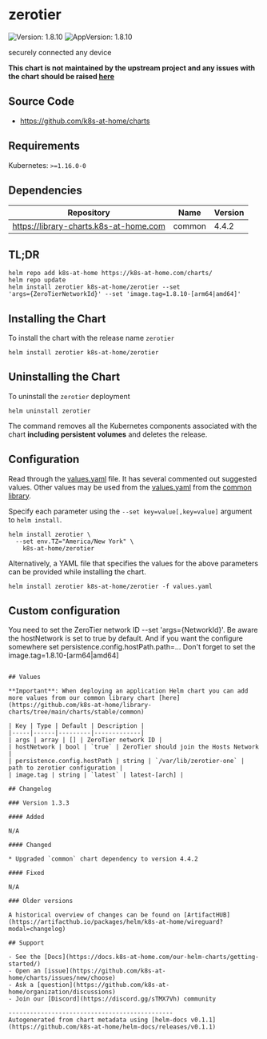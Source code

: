# zerotier

![Version: 1.8.10](https://img.shields.io/badge/Version-1.8.10-informational?style=flat-square) ![AppVersion: 1.8.10](https://img.shields.io/badge/AppVersion-1.8.10-informational?style=flat-square)

securely connected any device

**This chart is not maintained by the upstream project and any issues with the chart should be raised [here](https://github.com/k8s-at-home/charts/issues/new/choose)**

## Source Code

* <https://github.com/k8s-at-home/charts>

## Requirements

Kubernetes: `>=1.16.0-0`

## Dependencies

| Repository | Name | Version |
|------------|------|---------|
| https://library-charts.k8s-at-home.com | common | 4.4.2 |

## TL;DR

```console
helm repo add k8s-at-home https://k8s-at-home.com/charts/
helm repo update
helm install zerotier k8s-at-home/zerotier --set 
'args={ZeroTierNetworkId}' --set 'image.tag=1.8.10-[arm64|amd64]'
```

## Installing the Chart

To install the chart with the release name `zerotier`

```console
helm install zerotier k8s-at-home/zerotier
```

## Uninstalling the Chart

To uninstall the `zerotier` deployment

```console
helm uninstall zerotier
```

The command removes all the Kubernetes components associated with the chart **including persistent volumes** and deletes the release.

## Configuration

Read through the [values.yaml](./values.yaml) file. It has several commented out suggested values.
Other values may be used from the [values.yaml](https://github.com/k8s-at-home/library-charts/tree/main/charts/stable/common/values.yaml) from the [common library](https://github.com/k8s-at-home/library-charts/tree/main/charts/stable/common).

Specify each parameter using the `--set key=value[,key=value]` argument to `helm install`.

```console
helm install zerotier \
  --set env.TZ="America/New York" \
    k8s-at-home/zerotier
```

Alternatively, a YAML file that specifies the values for the above parameters can be provided while installing the chart.

```console
helm install zerotier k8s-at-home/zerotier -f values.yaml
```

## Custom configuration

You need to set the ZeroTier network ID --set 'args={NetworkId}'.
Be aware the hostNetwork is set to true by default.
And if you want the configure somewhere set persistence.config.hostPath.path=...
Don't forget to set the image.tag=1.8.10-[arm64|amd64]


```console

## Values

**Important**: When deploying an application Helm chart you can add more values from our common library chart [here](https://github.com/k8s-at-home/library-charts/tree/main/charts/stable/common)

| Key | Type | Default | Description |
|-----|------|---------|-------------|
| args | array | [] | ZeroTier network ID |
| hostNetwork | bool | `true` | ZeroTier should join the Hosts Network |
| persistence.config.hostPath | string | `/var/lib/zerotier-one` | path to zerotier configuration |
| image.tag | string | `latest` | latest-[arch] |

## Changelog

### Version 1.3.3

#### Added

N/A

#### Changed

* Upgraded `common` chart dependency to version 4.4.2

#### Fixed

N/A

### Older versions

A historical overview of changes can be found on [ArtifactHUB](https://artifacthub.io/packages/helm/k8s-at-home/wireguard?modal=changelog)

## Support

- See the [Docs](https://docs.k8s-at-home.com/our-helm-charts/getting-started/)
- Open an [issue](https://github.com/k8s-at-home/charts/issues/new/choose)
- Ask a [question](https://github.com/k8s-at-home/organization/discussions)
- Join our [Discord](https://discord.gg/sTMX7Vh) community

----------------------------------------------
Autogenerated from chart metadata using [helm-docs v0.1.1](https://github.com/k8s-at-home/helm-docs/releases/v0.1.1)

